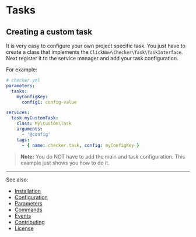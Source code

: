 # Tasks

## Creating a custom task

It is very easy to configure your own project specific task.
You just have to create a class that implements the `ClickNow\Checker\Task\TaskInterface`.
Next register it to the service manager and add your task configuration.

For example:

```yml
# checker.yml
parameters:
  tasks:
    myConfigKey:
      config1: config-value

services:
  task.myCustomTask:
    class: My\Custom\Task
    arguments:
      - '@config'
    tags:
      - { name: checker.task, config: myConfigKey }
```

> **Note:** 
You do NOT have to add the main and task configuration.
This example just shows you how to do it.

***
See also:

- [Installation](Installation.md)
- [Configuration](Configuration.md)
- [Parameters](Parameters.md)
- [Commands](Commands.md)
- [Events](Events.md)
- [Contributing](../CONTRIBUTING.md)
- [License](../LICENSE.md)
